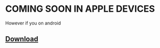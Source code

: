 # COMING SOON IN APPLE DEVICES
  However if you on android
    <br> 
## [Download](https://github.com/myudak/AllyMotion/releases/download/v1.0.2/app-release.apk)
